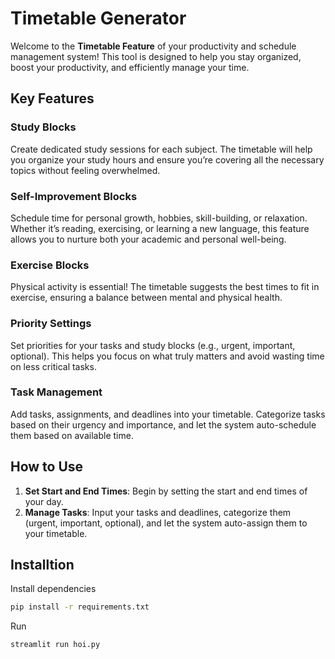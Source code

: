 # Timetable Generator 

Welcome to the **Timetable Feature** of your productivity and schedule management system! This tool is designed to help you stay organized, boost your productivity, and efficiently manage your time.

## Key Features

### **Study Blocks**  
Create dedicated study sessions for each subject. The timetable will help you organize your study hours and ensure you’re covering all the necessary topics without feeling overwhelmed. 

### **Self-Improvement Blocks**  
Schedule time for personal growth, hobbies, skill-building, or relaxation. Whether it’s reading, exercising, or learning a new language, this feature allows you to nurture both your academic and personal well-being.

### **Exercise Blocks**  
Physical activity is essential! The timetable suggests the best times to fit in exercise, ensuring a balance between mental and physical health. 

### **Priority Settings**  
Set priorities for your tasks and study blocks (e.g., urgent, important, optional). This helps you focus on what truly matters and avoid wasting time on less critical tasks. 

### **Task Management**  
Add tasks, assignments, and deadlines into your timetable. Categorize tasks based on their urgency and importance, and let the system auto-schedule them based on available time. 

## How to Use 

1. **Set Start and End Times**: Begin by setting the start and end times of your day. 
3. **Manage Tasks**: Input your tasks and deadlines, categorize them (urgent, important, optional), and let the system auto-assign them to your timetable. 

## Installtion
Install dependencies
``` bash
pip install -r requirements.txt
```
Run
``` bash
streamlit run hoi.py
```
